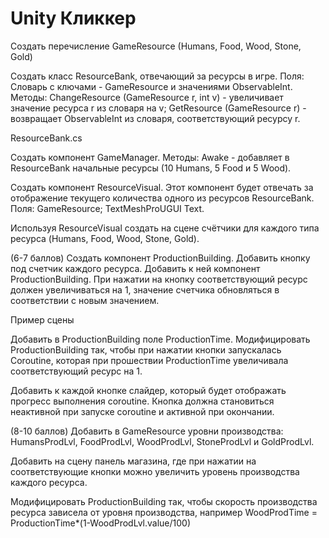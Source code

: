 # Unity Кликкер
Создать перечисление GameResource (Humans, Food, Wood, Stone, Gold)

Создать класс ResourceBank, отвечающий за ресурсы в игре. 
Поля:
Словарь c ключами - GameResource и значениями ObservableInt.
Методы:
ChangeResource (GameResource r, int v) - увеличивает значение ресурса r из словаря на v;
GetResource (GameResource r) - возвращает ObservableInt из словаря, соответствующий ресурсу r.


ResourceBank.cs

Создать компонент GameManager.
Методы:
Awake - добавляет в ResourceBank начальные ресурсы (10 Humans, 5 Food и 5 Wood).

Создать компонент ResourceVisual. 
Этот компонент будет отвечать за отображение текущего количества одного из ресурсов ResourceBank.
Поля:
GameResource;
TextMeshProUGUI Text.

Используя ResourceVisual создать на сцене счётчики для каждого типа ресурса (Humans, Food, Wood, Stone, Gold).




(6-7 баллов)
Создать компонент ProductionBuilding. 
Добавить кнопку под счетчик каждого ресурса. Добавить к ней компонент ProductionBuilding. При нажатии на кнопку соответствующий ресурс должен увеличиваться на 1, значение счетчика обновляться в соответствии с новым значением.


Пример сцены

Добавить в ProductionBuilding поле ProductionTime.
Модифицировать ProductionBuilding так, чтобы при нажатии кнопки запускалась Coroutine, которая при прошествии ProductionTime увеличивала соответствующий ресурс на 1. 

Добавить к каждой кнопке слайдер, который будет отображать прогресс выполнения coroutine. Кнопка должна становиться неактивной при запуске coroutine и активной при окончании.



(8-10 баллов)
Добавить в GameResource уровни производства: HumansProdLvl, FoodProdLvl, WoodProdLvl, StoneProdLvl и GoldProdLvl.

Добавить на сцену панель магазина, где при нажатии на соответствующие кнопки можно увеличить уровень производства каждого ресурса. 

Модифицировать ProductionBuilding так, чтобы скорость производства ресурса зависела от уровня производства, например WoodProdTime = ProductionTime*(1-WoodProdLvl.value/100)
